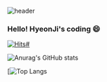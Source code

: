![header](https://capsule-render.vercel.app/apitype=wave&color=auto&height=300&section=header&text=Hyeonji's%20Github20Profile&fontSize=90)

### Hello! HyeonJi's coding 😄

[![Hits](https://hits.seeyoufarm.com/api/count/incr/badge.svg?url=https%3A%2F%2Fgithub.com%2Fhyeonji21&count_bg=%2379C83D&title_bg=%23555555&icon=&icon_color=%23E7E7E7&title=visit&edge_flat=false)#](https://hits.seeyoufarm.com)

<!--
**hyeonji21/hyeonji21** is a ✨ _special_ ✨ repository because its `README.md` (this file) appears on your GitHub profile.

Here are some ideas to get you started:

- 🔭 I’m currently working on ...
- 🌱 I’m currently learning ...
- 👯 I’m looking to collaborate on ...
- 🤔 I’m looking for help with ...
- 💬 Ask me about ...
- 📫 How to reach me: ...
- 😄 Pronouns: ...
- ⚡ Fun fact: ...
-->


![Anurag's GitHub stats](https://github-readme-stats.vercel.app/api?username=hyeonji21&show_icons=true&theme=radical)

[![Top Langs](https://github.com/anuraghazra/github-readme-stats)
